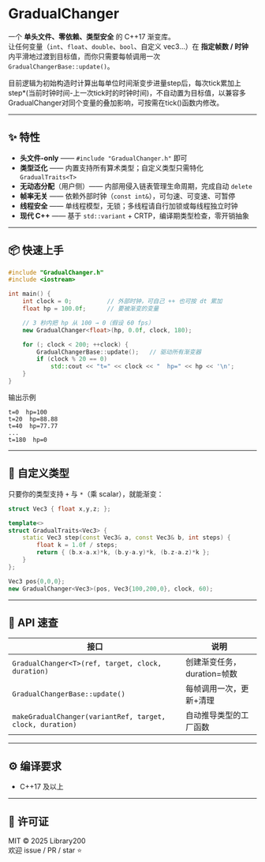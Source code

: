 # GradualChanger

一个 **单头文件、零依赖、类型安全** 的 C++17 渐变库。  
让任何变量（`int`、`float`、`double`、`bool`、自定义 vec3…）在 **指定帧数 / 时钟** 内平滑地过渡到目标值，而你只需要每帧调用一次 `GradualChangerBase::update()`。

目前逻辑为初始构造时计算出每单位时间渐变步进量step后，每次tick累加上step*(当前时钟时间-上一次tick时的时钟时间)，不自动置为目标值，以兼容多GradualChanger对同个变量的叠加影响，可按需在tick()函数内修改。

---

## ✨ 特性

- **头文件-only** —— `#include "GradualChanger.h"` 即可  
- **类型泛化** —— 内置支持所有算术类型；自定义类型只需特化 `GradualTraits<T>`  
- **无动态分配**（用户侧）—— 内部用侵入链表管理生命周期，完成自动 `delete`  
- **帧率无关** —— 依赖外部时钟（`const int&`），可匀速、可变速、可暂停  
- **线程安全** —— 单线程模型，无锁；多线程请自行加锁或每线程独立时钟  
- **现代 C++** —— 基于 `std::variant` + CRTP，编译期类型检查，零开销抽象

---

## 📦 快速上手

```cpp
#include "GradualChanger.h"
#include <iostream>

int main() {
    int clock = 0;          // 外部时钟，可自己 ++ 也可按 dt 累加
    float hp = 100.0f;      // 要被渐变的变量

    // 3 秒内把 hp 从 100 → 0（假设 60 fps）
    new GradualChanger<float>(hp, 0.0f, clock, 180);

    for (; clock < 200; ++clock) {
        GradualChangerBase::update();   // 驱动所有渐变器
        if (clock % 20 == 0)
            std::cout << "t=" << clock << "  hp=" << hp << '\n';
    }
}
```

输出示例  
```
t=0  hp=100
t=20  hp=88.88
t=40  hp=77.77
...
t=180  hp=0
```

---

## 🧩 自定义类型

只要你的类型支持 `+` 与 `*`（乘 scalar），就能渐变：

```cpp
struct Vec3 { float x,y,z; };

template<>
struct GradualTraits<Vec3> {
    static Vec3 step(const Vec3& a, const Vec3& b, int steps) {
        float k = 1.0f / steps;
        return { (b.x-a.x)*k, (b.y-a.y)*k, (b.z-a.z)*k };
    }
};

Vec3 pos{0,0,0};
new GradualChanger<Vec3>(pos, Vec3{100,200,0}, clock, 60);
```

---

## 🧪 API 速查

| 接口 | 说明 |
|---|---|
| `GradualChanger<T>(ref, target, clock, duration)` | 创建渐变任务，duration=帧数 |
| `GradualChangerBase::update()` | 每帧调用一次，更新+清理 |
| `makeGradualChanger(variantRef, target, clock, duration)` | 自动推导类型的工厂函数 |

---

## ⚙️ 编译要求

- C++17 及以上  

---

## 📄 许可证

MIT © 2025 Library200  
欢迎 issue / PR / star ⭐
